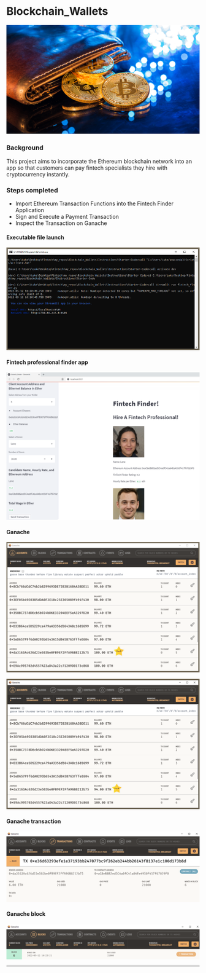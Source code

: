 # Blockchain_Wallets

![An image shows a wallet with bitcoin.](Instructions/Starter-Code/Images/19-4-challenge-image.png)

### Background

This project aims to incorporate the Ethereum blockchain network into an app so that customers can pay fintech specialists they hire with cryptocurrency instantly.

### Steps completed

* Import Ethereum Transaction Functions into the Fintech Finder Application
* Sign and Execute a Payment Transaction
* Inspect the Transaction on Ganache

#### Executable file launch
![Executable file](Instructions/Starter-Code/Images/executable_file_launch.PNG)

#### Fintech professional finder app
![Fintech finder app](Instructions/Starter-Code/Images/fintech_finder.PNG)

#### Ganache 
![Ganache pre balance](Instructions/Starter-Code/Images/ganache_pre.PNG)

![Ganach post balance](Instructions/Starter-Code/Images/ganache_post.PNG)
#### Ganache transaction 
![Ganach transaction](Instructions/Starter-Code/Images/transaction.PNG)
#### Ganache block
![Ganach tblock](Instructions/Starter-Code/Images/block.PNG)

---